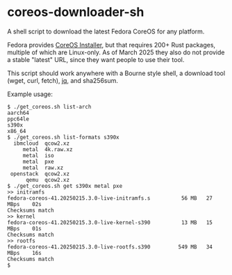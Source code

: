 # coreos-downloader-sh
A shell script to download the latest Fedora CoreOS for any platform.

Fedora provides [CoreOS Installer](https://coreos.github.io/coreos-installer/), but that requires 200+ Rust packages, multiple of which are Linux-only.
As of March 2025 they also do not provide a stable "latest" URL, since they want people to use their tool.

This script should work anywhere with a Bourne style shell, a download tool (wget, curl, fetch), [jq](https://jqlang.org/), and sha256sum.

Example usage:

```
$ ./get_coreos.sh list-arch
aarch64
ppc64le
s390x
x86_64
$ ./get_coreos.sh list-formats s390x
  ibmcloud	qcow2.xz
     metal	4k.raw.xz
     metal	iso
     metal	pxe
     metal	raw.xz
 openstack	qcow2.xz
      qemu	qcow2.xz
$ ./get_coreos.sh get s390x metal pxe
>> initramfs
fedora-coreos-41.20250215.3.0-live-initramfs.s          56 MB   27 MBps    02s
Checksums match
>> kernel
fedora-coreos-41.20250215.3.0-live-kernel-s390          13 MB   15 MBps    01s
Checksums match
>> rootfs
fedora-coreos-41.20250215.3.0-live-rootfs.s390         549 MB   34 MBps    16s
Checksums match
$ 
```
